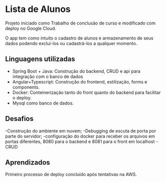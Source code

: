 # Lista de Alunos

Projeto iniciado como Trabalho de conclusão de curso e modificado com deploy no Google Cloud.

O app tem como intuito o cadastro de alunos e armazenamento de seus dados podendo exclui-los ou cadastrá-los a qualquer momento.

## Linguagens utilizadas

- Spring Boot + Java: Construção do backend, CRUD e api para integração com o banco de dados
- Angular+Typescript: Construção do frontend, estilização, forms e components.
- Docker: Conteinerização tanto do front quanto do backend para facilitar o deploy.
- Mysql como banco de dados.

## Desafios

-Construção do ambiente em nuvem;
-Debugging de escuta de porta por parte do servidor;
-configuração do docker para receber os arquivos em portas diferentes, 8080 para o backend e 8081 para o front em localhost
-CRUD

## Aprendizados

Primeiro processo de deploy concluído após tentativas na AWS.



